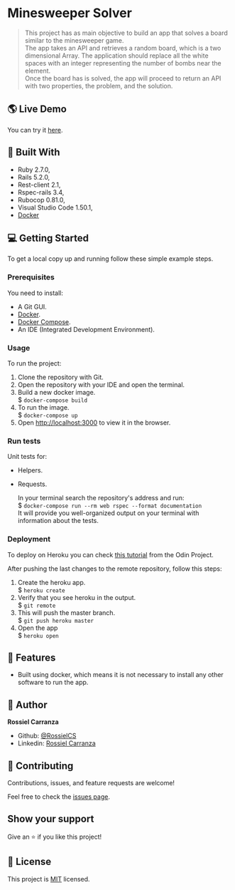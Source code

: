 # Minesweeper Solver
> This project has as main objective to build an app that solves a board similar to the minesweeper game.<br />
The app takes an API and retrieves a random board, which is a two dimensional Array.
The application should replace all the white spaces with an integer representing the number of bombs near the element.<br />
Once the board has is solved, the app will proceed to return an API with two properties, the problem, and the solution.

## :earth_americas: Live Demo

You can try it [here](https://rossielcs-minesweeper-solver.herokuapp.com//).

## :hammer:  Built With
- Ruby 2.7.0,
- Rails 5.2.0,
- Rest-client 2.1,
- Rspec-rails 3.4,
- Rubocop 0.81.0,
- Visual Studio Code 1.50.1,
- [Docker](https://www.docker.com/)

## :computer: Getting Started

To get a local copy up and running follow these simple example steps.

### Prerequisites
You need to install:
- A Git GUI.
- [Docker](https://www.docker.com/get-started).
- [Docker Compose](https://docs.docker.com/compose/install/).
- An IDE (Integrated Development Environment).

### Usage
To run the project:

1. Clone the repository with Git.
2. Open the repository with your IDE and open the terminal.
3. Build a new docker image.<br />
   $ `docker-compose build`
4. To run the image.<br />
   $ `docker-compose up`
5. Open [http://localhost:3000](http://localhost:3000) to view it in the browser.<br />

### Run tests
Unit tests for:   
- Helpers. 
- Requests.    

  In your terminal search the repository's address and run:<br />
   $ `docker-compose run --rm web rspec --format documentation`   
  It will provide you well-organized output on your terminal with information about the tests.

### Deployment
To deploy on Heroku you can check [this tutorial](https://www.theodinproject.com/courses/ruby-on-rails/lessons/preparing-for-deployment) from the Odin Project.

After pushing the last changes to the remote repository, follow this steps:
1. Create the heroku app.<br />
   $ `heroku create`
2. Verify that you see heroku in the output.<br />
   $ `git remote`
4. This will push the master branch.<br /> 
   $ `git push heroku master`
5. Open the app<br />
   $ `heroku open`
   
## :gem:  Features
* Built using docker, which means it is not necessary to install any other software to run the app.  

## :woman:  Author

**Rossiel Carranza**

- Github: [@RossielCS](https://github.com/RossielCS)
- Linkedin: [Rossiel Carranza](https://www.linkedin.com/in/rossiel-carranza/)

## 🤝 Contributing

Contributions, issues, and feature requests are welcome!

Feel free to check the [issues page](issues/).

## Show your support

Give an ⭐️ if you like this project!

## 📝  License

This project is [MIT](lic.url) licensed.

